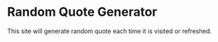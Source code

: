 # Random Quote Generator
 This site will generate random quote each time it is visited or refreshed.
